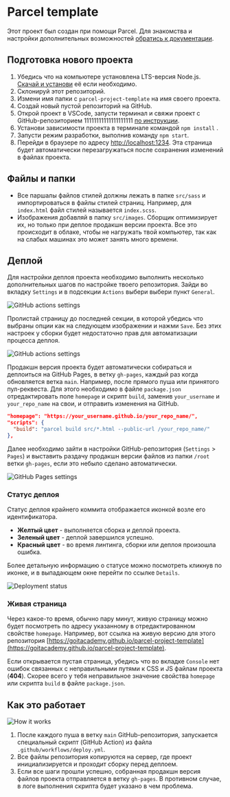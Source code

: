 # Parcel template

Этот проект был создан при помощи Parcel. Для знакомства и настройки
дополнительных возможностей [обратись к документации](https://parceljs.org/).

## Подготовка нового проекта

1. Убедись что на компьютере установлена LTS-версия Node.js.
   [Скачай и установи](https://nodejs.org/en/) её если необходимо.
2. Склонируй этот репозиторий.
3. Измени имя папки с `parcel-project-template` на имя своего проекта.
4. Создай новый пустой репозиторий на GitHub.
5. Открой проект в VSCode, запусти терминал и свяжи проект с GitHub-репозиторием
   11111111111111111111
   [по инструкции](https://docs.github.com/en/get-started/getting-started-with-git/managing-remote-repositories#changing-a-remote-repositorys-url).
6. Установи зависимости проекта в терминале командой `npm install` .
7. Запусти режим разработки, выполнив команду `npm start`.
8. Перейди в браузере по адресу [http://localhost:1234](http://localhost:1234).
   Эта страница будет автоматически перезагружаться после сохранения изменений в
   файлах проекта.

## Файлы и папки

- Все паршалы файлов стилей должны лежать в папке `src/sass` и импортироваться в
  файлы стилей страниц. Например, для `index.html` файл стилей называется
  `index.scss`.
- Изображения добавляй в папку `src/images`. Сборщик оптимизирует их, но только
  при деплое продакшн версии проекта. Все это происходит в облаке, чтобы не
  нагружать твой компьютер, так как на слабых машинах это может занять много
  времени.

## Деплой

Для настройки деплоя проекта необходимо выполнить несколько дополнительных шагов
по настройке твоего репозитория. Зайди во вкладку `Settings` и в подсекции
`Actions` выбери выбери пункт `General`.

![GitHub actions settings](./assets/actions-config-step-1.png)

Пролистай страницу до последней секции, в которой убедись что выбраны опции как
на следующем изображении и нажми `Save`. Без этих настроек у сборки будет
недостаточно прав для автоматизации процесса деплоя.

![GitHub actions settings](./assets/actions-config-step-2.png)

Продакшн версия проекта будет автоматически собираться и деплоиться на GitHub
Pages, в ветку `gh-pages`, каждый раз когда обновляется ветка `main`. Например,
после прямого пуша или принятого пул-реквеста. Для этого необходимо в файле
`package.json` отредактировать поле `homepage` и скрипт `build`, заменив
`your_username` и `your_repo_name` на свои, и отправить изменения на GitHub.

```json
"homepage": "https://your_username.github.io/your_repo_name/",
"scripts": {
  "build": "parcel build src/*.html --public-url /your_repo_name/"
},
```

Далее необходимо зайти в настройки GitHub-репозитория (`Settings` > `Pages`) и
выставить раздачу продакшн версии файлов из папки `/root` ветки `gh-pages`, если
это небыло сделано автоматически.

![GitHub Pages settings](./assets/repo-settings.png)

### Статус деплоя

Статус деплоя крайнего коммита отображается иконкой возле его идентификатора.

- **Желтый цвет** - выполняется сборка и деплой проекта.
- **Зеленый цвет** - деплой завершился успешно.
- **Красный цвет** - во время линтинга, сборки или деплоя произошла ошибка.

Более детальную информацию о статусе можно посмотреть кликнув по иконке, и в
выпадающем окне перейти по ссылке `Details`.

![Deployment status](./assets/status.png)

### Живая страница

Через какое-то время, обычно пару минут, живую страницу можно будет посмотреть
по адресу указанному в отредактированном свойстве `homepage`. Например, вот
ссылка на живую версию для этого репозитория
[https://goitacademy.github.io/parcel-project-template](https://goitacademy.github.io/parcel-project-template).

Если открывается пустая страница, убедись что во вкладке `Console` нет ошибок
связанных с неправильными путями к CSS и JS файлам проекта (**404**). Скорее
всего у тебя неправильное значение свойства `homepage` или скрипта `build` в
файле `package.json`.

## Как это работает

![How it works](./assets/how-it-works.png)

1. После каждого пуша в ветку `main` GitHub-репозитория, запускается специальный
   скрипт (GitHub Action) из файла `.github/workflows/deploy.yml`.
2. Все файлы репозитория копируются на сервер, где проект инициализируется и
   проходит сборку перед деплоем.
3. Если все шаги прошли успешно, собранная продакшн версия файлов проекта
   отправляется в ветку `gh-pages`. В противном случае, в логе выполнения
   скрипта будет указано в чем проблема.
